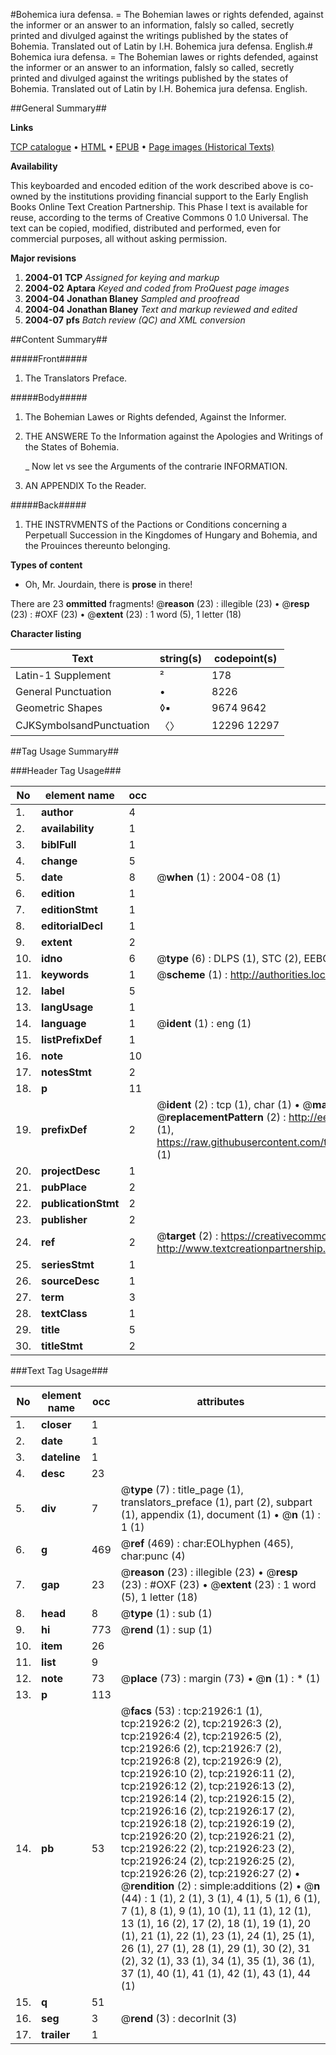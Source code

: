#Bohemica iura defensa. = The Bohemian lawes or rights defended, against the informer or an answer to an information, falsly so called, secretly printed and divulged against the writings published by the states of Bohemia. Translated out of Latin by I.H. Bohemica jura defensa. English.#
Bohemica iura defensa. = The Bohemian lawes or rights defended, against the informer or an answer to an information, falsly so called, secretly printed and divulged against the writings published by the states of Bohemia. Translated out of Latin by I.H.
Bohemica jura defensa. English.

##General Summary##

**Links**

[TCP catalogue](http://www.ota.ox.ac.uk/tcp/)  • 
[HTML](http://tei.it.ox.ac.uk/tcp/Texts-HTML/free/A16/A16294.html)  • 
[EPUB](http://tei.it.ox.ac.uk/tcp/Texts-EPUB/free/A16/A16294.epub) • 
[Page images (Historical Texts)](https://data.historicaltexts.jisc.ac.uk/view?pubId=eebo-99856384e&pageId=eebo-99856384e-21926-1)

**Availability**

This keyboarded and encoded edition of the
	       work described above is co-owned by the institutions
	       providing financial support to the Early English Books
	       Online Text Creation Partnership. This Phase I text is
	       available for reuse, according to the terms of Creative
	       Commons 0 1.0 Universal. The text can be copied,
	       modified, distributed and performed, even for
	       commercial purposes, all without asking permission.

**Major revisions**

1. __2004-01__ __TCP__ *Assigned for keying and markup*
1. __2004-02__ __Aptara__ *Keyed and coded from ProQuest page images*
1. __2004-04__ __Jonathan Blaney__ *Sampled and proofread*
1. __2004-04__ __Jonathan Blaney__ *Text and markup reviewed and edited*
1. __2004-07__ __pfs__ *Batch review (QC) and XML conversion*

##Content Summary##

#####Front#####

1. The Translators Preface.

#####Body#####

1. The Bohemian Lawes or Rights
defended,
Against the Informer.

1. THE ANSWERE To the Information against the Apologies
and Writings of the States of
Bohemia.

    _ Now let vs see the Arguments of the contrarie
INFORMATION.

1. AN APPENDIX
To the Reader.

#####Back#####

1. THE
INSTRVMENTS
of the Pactions or Conditions concerning
a Perpetuall Succession in the Kingdomes of
Hungary and Bohemia, and the Prouinces
thereunto belonging.

**Types of content**

  * Oh, Mr. Jourdain, there is **prose** in there!

There are 23 **ommitted** fragments! 
 @__reason__ (23) : illegible (23)  •  @__resp__ (23) : #OXF (23)  •  @__extent__ (23) : 1 word (5), 1 letter (18)

**Character listing**


|Text|string(s)|codepoint(s)|
|---|---|---|
|Latin-1 Supplement|²|178|
|General Punctuation|•|8226|
|Geometric Shapes|◊▪|9674 9642|
|CJKSymbolsandPunctuation|〈〉|12296 12297|

##Tag Usage Summary##

###Header Tag Usage###

|No|element name|occ|attributes|
|---|---|---|---|
|1.|__author__|4||
|2.|__availability__|1||
|3.|__biblFull__|1||
|4.|__change__|5||
|5.|__date__|8| @__when__ (1) : 2004-08 (1)|
|6.|__edition__|1||
|7.|__editionStmt__|1||
|8.|__editorialDecl__|1||
|9.|__extent__|2||
|10.|__idno__|6| @__type__ (6) : DLPS (1), STC (2), EEBO-CITATION (1), PROQUEST (1), VID (1)|
|11.|__keywords__|1| @__scheme__ (1) : http://authorities.loc.gov/ (1)|
|12.|__label__|5||
|13.|__langUsage__|1||
|14.|__language__|1| @__ident__ (1) : eng (1)|
|15.|__listPrefixDef__|1||
|16.|__note__|10||
|17.|__notesStmt__|2||
|18.|__p__|11||
|19.|__prefixDef__|2| @__ident__ (2) : tcp (1), char (1)  •  @__matchPattern__ (2) : ([0-9\-]+):([0-9IVX]+) (1), (.+) (1)  •  @__replacementPattern__ (2) : http://eebo.chadwyck.com/downloadtiff?vid=$1&page=$2 (1), https://raw.githubusercontent.com/textcreationpartnership/Texts/master/tcpchars.xml#$1 (1)|
|20.|__projectDesc__|1||
|21.|__pubPlace__|2||
|22.|__publicationStmt__|2||
|23.|__publisher__|2||
|24.|__ref__|2| @__target__ (2) : https://creativecommons.org/publicdomain/zero/1.0/ (1), http://www.textcreationpartnership.org/docs/. (1)|
|25.|__seriesStmt__|1||
|26.|__sourceDesc__|1||
|27.|__term__|3||
|28.|__textClass__|1||
|29.|__title__|5||
|30.|__titleStmt__|2||


###Text Tag Usage###

|No|element name|occ|attributes|
|---|---|---|---|
|1.|__closer__|1||
|2.|__date__|1||
|3.|__dateline__|1||
|4.|__desc__|23||
|5.|__div__|7| @__type__ (7) : title_page (1), translators_preface (1), part (2), subpart (1), appendix (1), document (1)  •  @__n__ (1) : 1 (1)|
|6.|__g__|469| @__ref__ (469) : char:EOLhyphen (465), char:punc (4)|
|7.|__gap__|23| @__reason__ (23) : illegible (23)  •  @__resp__ (23) : #OXF (23)  •  @__extent__ (23) : 1 word (5), 1 letter (18)|
|8.|__head__|8| @__type__ (1) : sub (1)|
|9.|__hi__|773| @__rend__ (1) : sup (1)|
|10.|__item__|26||
|11.|__list__|9||
|12.|__note__|73| @__place__ (73) : margin (73)  •  @__n__ (1) : * (1)|
|13.|__p__|113||
|14.|__pb__|53| @__facs__ (53) : tcp:21926:1 (1), tcp:21926:2 (2), tcp:21926:3 (2), tcp:21926:4 (2), tcp:21926:5 (2), tcp:21926:6 (2), tcp:21926:7 (2), tcp:21926:8 (2), tcp:21926:9 (2), tcp:21926:10 (2), tcp:21926:11 (2), tcp:21926:12 (2), tcp:21926:13 (2), tcp:21926:14 (2), tcp:21926:15 (2), tcp:21926:16 (2), tcp:21926:17 (2), tcp:21926:18 (2), tcp:21926:19 (2), tcp:21926:20 (2), tcp:21926:21 (2), tcp:21926:22 (2), tcp:21926:23 (2), tcp:21926:24 (2), tcp:21926:25 (2), tcp:21926:26 (2), tcp:21926:27 (2)  •  @__rendition__ (2) : simple:additions (2)  •  @__n__ (44) : 1 (1), 2 (1), 3 (1), 4 (1), 5 (1), 6 (1), 7 (1), 8 (1), 9 (1), 10 (1), 11 (1), 12 (1), 13 (1), 16 (2), 17 (2), 18 (1), 19 (1), 20 (1), 21 (1), 22 (1), 23 (1), 24 (1), 25 (1), 26 (1), 27 (1), 28 (1), 29 (1), 30 (2), 31 (2), 32 (1), 33 (1), 34 (1), 35 (1), 36 (1), 37 (1), 40 (1), 41 (1), 42 (1), 43 (1), 44 (1)|
|15.|__q__|51||
|16.|__seg__|3| @__rend__ (3) : decorInit (3)|
|17.|__trailer__|1||
